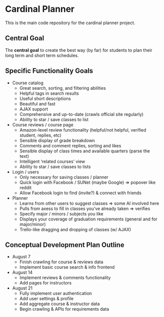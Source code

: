 # Cardinal Planner
This is the main code repository for the cardinal planner project.

## Central Goal
The **central goal** to create the best way (by far) for students to plan their long term and short term schedules.

## Specific Functionality Goals

- Course catalog
  - Great search, sorting, and filtering abilities
  - Helpful tags in search results
  - Useful short descriptions
  - Beautiful and fast
  - AJAX support
  - Comprehensive and up-to-date (crawls official site regularly)
  - Ability to star / save classes to list
- Course reviews / course page
  - Amazon-level review functionality (helpful/not helpful, verified student, replies, etc)
  - Sensible display of grade breakdown
  - Comments and comment replies, sorting and likes
  - Sensible display of class times and available quarters (parse the text)
  - Intelligent ‘related courses’ view
  - Ability to star / save classes to lists
- Login / users
  - Only necessary for saving classes / planner
  - Quick login with Facebook / SUNet (maybe Google) => popover like reddit
  - Allow Facebook login to find (invite?) & connect with friends
- Planner
  - Learns from other users to suggest classes => some AI involved here
  - Pulls from axess to fill in classes you’ve already taken => verifies
  - Specify major / minors / subjects you like
  - Displays your coverage of graduation requirements (general and for major/minor)
  - Trello-like dragging and dropping of classes (w/ AJAX)
  
## Conceptual Development Plan Outline
- August 7
  - Finish crawling for course & reviews data
  - Implement basic course search & info frontend
- August 14
  - Implement reviews & comments functionality
  - Add pages for instructors
- August 21
  - Fully implement user authentication
  - Add user settings & profile
  - Add aggregate course & instructor data
  - Begin crawling & APIs for requirements data
